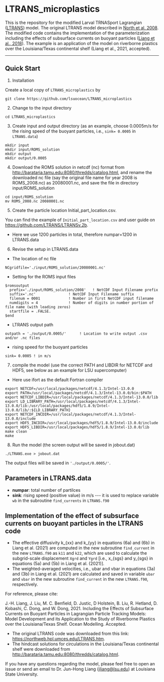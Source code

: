 # LTRANS_microplastics
This is the repository for the modified Larval TRNASport Lagrangian ([LTRANS](https://northweb.hpl.umces.edu/LTRANS.htm)) model. The original LTRANS model described in [North et al. 2008](https://www.int-res.com/articles/meps2008/359/m359p099.pdf). The modified code contains the implementation of the parameterization including the effects of subsurface currents on buoyant particles ([Liang et al., 2018](https://journals.ametsoc.org/view/journals/phoc/48/9/jpo-d-18-0020.1.xml)). The example is an application of the model on riverborne plastics over the Louisiana/Texas continental shelf (Liang et al., 2021, accepted).

---
## Quick Start

1. Installation

Create a local copy of `LTRANS_microplastics` by

```
git clone https://github.com/lsuocean/LTRANS_microplastics
```
2. Change to the input directory
```
cd LTRANS_microplastics
```
3. Create input and output directory (as an example, choose 0.0005m/s for the rising speed of the buoyant particles, i.e., `sink= 0.0005` in `LTRANS.data`)
```
mkdir input
mkdir input/ROMS_solution
mkdir output
mkdir output/0.0005
```
4. Download the ROMS solution in netcdf (nc) format from http://barataria.tamu.edu:8080/thredds/catalog.html, and rename the downloaded nc file (say the original file name for year 2008 is ROMS_2008.nc) as 20080001.nc, and save the file in directory input/ROMS_solution
```
cd input/ROMS_solution
mv ROMS_2008.nc 20080001.nc
```
5. Create the particle location Initial_part_location.csv.

You can find the example of `Initial_part_location.csv` and user guide on https://github.com/LTRANS/LTRANSv.2b.
- Here we use 1200 particles in total, therefore numpar=1200 in LTRANS.data

6. Revise the setup in LTRANS.data
- The location of nc file
```
NCgridfile='./input/ROMS_solution/20080001.nc'
```

- Setting for the ROMS input files
```
$romsoutput
  prefix='./input/ROMS_solution/2008'   ! NetCDF Input Filename prefix
  suffix='.nc'               ! NetCDF Input Filename suffix
  filenum = 0001             ! Number in first NetCDF input filename
  numdigits = 4              ! Number of digits in number portion of file name (with leading zeros)
  startfile = .FALSE.         
$end
```

- LTRANS output path
```
outpath = './output/0.0005/'      ! Location to write output .csv and/or .nc files
```
- rising speed for the buoyant particles
```
sink= 0.0005 ! in m/s
```
7. compile the model (use the correct PATH and LIBDIR for NETCDF and HDF5, see below as an example for LSU supercomputer)
- Here use ifort as the default Fortran compiler
```
export NETCDF=/usr/local/packages/netcdf/4.1.3/Intel-13.0.0
export PATH=/usr/local/packages/netcdf/4.1.3/Intel-13.0.0/bin:$PATH
export NETCDF_LIBDIR=/usr/local/packages/netcdf/4.1.3/Intel-13.0.0/lib
export LD_LIBRARY_PATH=/usr/local/packages/netcdf/4.1.3/Intel-13.0.0/lib:/usr/local/packages/hdf5/1.8.9/Intel-13.0.0/lib/:${LD_LIBRARY_PATH}
export NETCDF_INCDIR=/usr/local/packages/netcdf/4.1.3/Intel-13.0.0/include
export HDF5_INCDIR=/usr/local/packages/hdf5/1.8.9/Intel-13.0.0/include
export HDF5_LIBDIR=/usr/local/packages/hdf5/1.8.9/Intel-13.0.0/lib
make clean
make
```
8. Run the model (the screen output will be saved in jobout.dat)
```
./LTRANS.exe > jobout.dat
```
The output files will be saved in `'./output/0.0005/'`.
## Parameters in LTRANS.data
- __numpar__: total number of partilces
- __sink__: rising speed (positive value) in m/s --- it is used to replace variable `wb` in the subroutine `find_currents` in `LTRANS.f90`

## Implementation of the effect of subsurface currents on buoyant particles in the LTRANS code
- The effective diffusivity k_{xx} and k_{yy} in equations (6a) and (6b) in Liang et al. (2021) are computed in the new subroutine `find_current` in the new `LTRANS.f90` as `k11` and `k22`, which are used to calculate the subgrid-scale displacement `Xgrd` and `Ygrd` [i.e., x_{sgs} and y_{sgs} in equations (5a) and (5b) in Liang et al. (2021)].
- The weighted-averaged velocities, i.e., ubar and vbar in equations (3a) and (3b) in Liang et al. (2021) are calculated and saved in variable `ubar` and `vbar` in the new subroutine `find_current` in the new `LTRANS.f90`, respectively.


For reference, please cite:

J.-H. Liang, J. Liu, M. C. Benfield, D. Justic, D Holstein, B. Liu, R. Hetland, D. Kobashi, C. Dong, and W. Dong, 2021. Including the Effects of Subsurface Currents on Buoyant Particles in Lagrangian Particle Tracking Models: Model Development and its Application to the Study of Riverborne Plastics over the Louisiana/Texas Shelf. Ocean Modelling. Accepted.

- The original LTRANS code was downloaded from this link: https://northweb.hpl.umces.edu/LTRANS.htm.
- The hindcast solutions for circulations in the Louisiana/Texas continental shelf were downloaded from  http://barataria.tamu.edu:8080/thredds/catalog.html.

If you have any questions regarding the model, please feel free to open an issue or send an email to Dr. Jun-Hong Liang (jliang@lsu.edu) at Louisiana State University.
